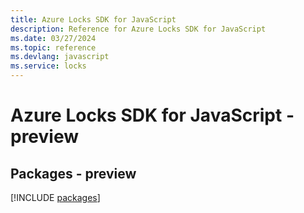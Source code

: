 ```yaml
---
title: Azure Locks SDK for JavaScript
description: Reference for Azure Locks SDK for JavaScript
ms.date: 03/27/2024
ms.topic: reference
ms.devlang: javascript
ms.service: locks
---
```

# Azure Locks SDK for JavaScript - preview
## Packages - preview
[!INCLUDE [packages](locks-index.md)]
